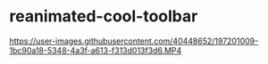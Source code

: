 # reanimated-cool-toolbar

https://user-images.githubusercontent.com/40448652/197201009-1bc90a18-5348-4a3f-a613-f313d013f3d6.MP4

